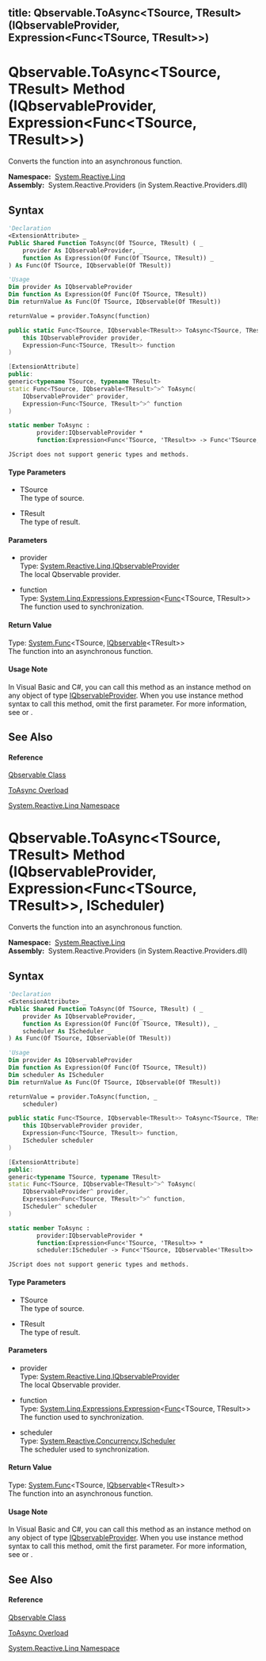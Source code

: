 title: Qbservable.ToAsync<TSource, TResult>(IQbservableProvider, Expression<Func<TSource, TResult>>)
---
# Qbservable.ToAsync\<TSource, TResult\> Method (IQbservableProvider, Expression\<Func\<TSource, TResult\>\>)

Converts the function into an asynchronous function.

**Namespace:**  [System.Reactive.Linq](System.Reactive.Linq\System.Reactive.Linq.md)  
**Assembly:**  System.Reactive.Providers (in System.Reactive.Providers.dll)

## Syntax

```vb
'Declaration
<ExtensionAttribute> _
Public Shared Function ToAsync(Of TSource, TResult) ( _
    provider As IQbservableProvider, _
    function As Expression(Of Func(Of TSource, TResult)) _
) As Func(Of TSource, IQbservable(Of TResult))
```

```vb
'Usage
Dim provider As IQbservableProvider
Dim function As Expression(Of Func(Of TSource, TResult))
Dim returnValue As Func(Of TSource, IQbservable(Of TResult))

returnValue = provider.ToAsync(function)
```

```csharp
public static Func<TSource, IQbservable<TResult>> ToAsync<TSource, TResult>(
    this IQbservableProvider provider,
    Expression<Func<TSource, TResult>> function
)
```

```c++
[ExtensionAttribute]
public:
generic<typename TSource, typename TResult>
static Func<TSource, IQbservable<TResult>^>^ ToAsync(
    IQbservableProvider^ provider, 
    Expression<Func<TSource, TResult>^>^ function
)
```

```fsharp
static member ToAsync : 
        provider:IQbservableProvider * 
        function:Expression<Func<'TSource, 'TResult>> -> Func<'TSource, IQbservable<'TResult>> 
```

```jscript
JScript does not support generic types and methods.
```

#### Type Parameters

- TSource  
  The type of source.

- TResult  
  The type of result.

#### Parameters

- provider  
  Type: [System.Reactive.Linq.IQbservableProvider](IQbservableProvider\IQbservableProvider.md)  
  The local Qbservable provider.

- function  
  Type: [System.Linq.Expressions.Expression](https://msdn.microsoft.com/en-us/library/Bb335710)\<[Func](https://msdn.microsoft.com/en-us/library/Bb549151)\<TSource, TResult\>\>  
  The function used to synchronization.

#### Return Value

Type: [System.Func](https://msdn.microsoft.com/en-us/library/Bb549151)\<TSource, [IQbservable](IQbservable\IQbservable(TSource).md)\<TResult\>\>  
The function into an asynchronous function.

#### Usage Note

In Visual Basic and C\#, you can call this method as an instance method on any object of type [IQbservableProvider](IQbservableProvider\IQbservableProvider.md). When you use instance method syntax to call this method, omit the first parameter. For more information, see [](https://msdn.microsoft.com/en-us/library/Bb384936) or [](https://msdn.microsoft.com/en-us/library/Bb383977).

## See Also

#### Reference

[Qbservable Class](Qbservable\Qbservable.md)

[ToAsync Overload](ToAsync\Qbservable.ToAsync.md)

[System.Reactive.Linq Namespace](System.Reactive.Linq\System.Reactive.Linq.md)

# Qbservable.ToAsync\<TSource, TResult\> Method (IQbservableProvider, Expression\<Func\<TSource, TResult\>\>, IScheduler)

Converts the function into an asynchronous function.

**Namespace:**  [System.Reactive.Linq](System.Reactive.Linq\System.Reactive.Linq.md)  
**Assembly:**  System.Reactive.Providers (in System.Reactive.Providers.dll)

## Syntax

```vb
'Declaration
<ExtensionAttribute> _
Public Shared Function ToAsync(Of TSource, TResult) ( _
    provider As IQbservableProvider, _
    function As Expression(Of Func(Of TSource, TResult)), _
    scheduler As IScheduler _
) As Func(Of TSource, IQbservable(Of TResult))
```

```vb
'Usage
Dim provider As IQbservableProvider
Dim function As Expression(Of Func(Of TSource, TResult))
Dim scheduler As IScheduler
Dim returnValue As Func(Of TSource, IQbservable(Of TResult))

returnValue = provider.ToAsync(function, _
    scheduler)
```

```csharp
public static Func<TSource, IQbservable<TResult>> ToAsync<TSource, TResult>(
    this IQbservableProvider provider,
    Expression<Func<TSource, TResult>> function,
    IScheduler scheduler
)
```

```c++
[ExtensionAttribute]
public:
generic<typename TSource, typename TResult>
static Func<TSource, IQbservable<TResult>^>^ ToAsync(
    IQbservableProvider^ provider, 
    Expression<Func<TSource, TResult>^>^ function, 
    IScheduler^ scheduler
)
```

```fsharp
static member ToAsync : 
        provider:IQbservableProvider * 
        function:Expression<Func<'TSource, 'TResult>> * 
        scheduler:IScheduler -> Func<'TSource, IQbservable<'TResult>> 
```

```jscript
JScript does not support generic types and methods.
```

#### Type Parameters

- TSource  
  The type of source.

- TResult  
  The type of result.

#### Parameters

- provider  
  Type: [System.Reactive.Linq.IQbservableProvider](IQbservableProvider\IQbservableProvider.md)  
  The local Qbservable provider.

- function  
  Type: [System.Linq.Expressions.Expression](https://msdn.microsoft.com/en-us/library/Bb335710)\<[Func](https://msdn.microsoft.com/en-us/library/Bb549151)\<TSource, TResult\>\>  
  The function used to synchronization.

- scheduler  
  Type: [System.Reactive.Concurrency.IScheduler](IScheduler\IScheduler.md)  
  The scheduler used to synchronization.

#### Return Value

Type: [System.Func](https://msdn.microsoft.com/en-us/library/Bb549151)\<TSource, [IQbservable](IQbservable\IQbservable(TSource).md)\<TResult\>\>  
The function into an asynchronous function.

#### Usage Note

In Visual Basic and C\#, you can call this method as an instance method on any object of type [IQbservableProvider](IQbservableProvider\IQbservableProvider.md). When you use instance method syntax to call this method, omit the first parameter. For more information, see [](https://msdn.microsoft.com/en-us/library/Bb384936) or [](https://msdn.microsoft.com/en-us/library/Bb383977).

## See Also

#### Reference

[Qbservable Class](Qbservable\Qbservable.md)

[ToAsync Overload](ToAsync\Qbservable.ToAsync.md)

[System.Reactive.Linq Namespace](System.Reactive.Linq\System.Reactive.Linq.md)
